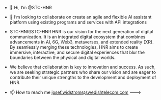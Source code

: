 - 👋 Hi, I’m @STC-HNR
- 💞️ I’m looking to collaborate on create an agile and flexible AI assistant platform using existing programs and services with API integrations
- STC-HNR/STC-HNR HNR is our vision for the next generation of digital communication. 
It is an integrated digital ecosystem that combines advancements in AI, 6G, Web3, metaverses, and extended reality (XR). 
By seamlessly merging these technologies, HNR aims to create immersive, interactive, and secure digital experiences that blur the 
boundaries between the physical and digital worlds.

- We believe that collaboration is key to innovation and success. 
As such, we are seeking strategic partners who share our vision and are eager to contribute their unique strengths to the development and deployment of HNR.
- 📫 How to reach me josef.widstrom@swedishtelecom.com
--->
